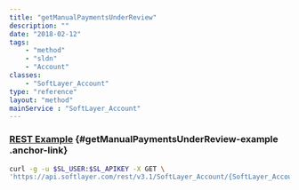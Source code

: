 ```yaml
---
title: "getManualPaymentsUnderReview"
description: ""
date: "2018-02-12"
tags:
    - "method"
    - "sldn"
    - "Account"
classes:
    - "SoftLayer_Account"
type: "reference"
layout: "method"
mainService : "SoftLayer_Account"
---
```


### [REST Example](#getManualPaymentsUnderReview-example) <a href="/article/rest/"><i class="fas fa-question"></i></a> {#getManualPaymentsUnderReview-example .anchor-link} 
```bash
curl -g -u $SL_USER:$SL_APIKEY -X GET \
'https://api.softlayer.com/rest/v3.1/SoftLayer_Account/{SoftLayer_AccountID}/getManualPaymentsUnderReview'
```
